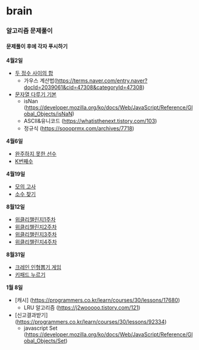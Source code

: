 # brain

### 알고리즘 문제풀이

#### 문제풀이 후에 각자 푸시하기

**4월2일**

- [두 정수 사이의 합](https://programmers.co.kr/learn/courses/30/lessons/12912)
  - 가우스 계산법(https://terms.naver.com/entry.naver?docId=2039061&cid=47308&categoryId=47308)
- [문자열 다루기 기본](https://programmers.co.kr/learn/courses/30/lessons/12918)
  - isNan (https://developer.mozilla.org/ko/docs/Web/JavaScript/Reference/Global_Objects/isNaN)
  - ASCII&유니코드 (https://whatisthenext.tistory.com/103)
  - 정규식 (https://soooprmx.com/archives/7718)

**4월6일**

- [완주하지 못한 선수](https://programmers.co.kr/learn/courses/30/lessons/42576)
- [K번째수](https://programmers.co.kr/learn/courses/30/lessons/42748)

**4월19일**

- [모의 고사](https://programmers.co.kr/learn/courses/30/lessons/42840)
- [소수 찾기](https://programmers.co.kr/learn/courses/30/lessons/42839)

**8월12일**

- [위클리챌린지1주차](https://programmers.co.kr/learn/courses/30/lessons/82612)
- [위클리챌린지2주차](https://programmers.co.kr/learn/courses/30/lessons/83201)
- [위클리챌린지3주차](https://programmers.co.kr/learn/courses/30/lessons/84021)
- [위클리챌린지4주차](https://programmers.co.kr/learn/courses/30/lessons/84325)

**8월31일**

- [크레인 인형뽑기 게임](https://programmers.co.kr/learn/courses/30/lessons/64061)
- [키패드 누르기](https://programmers.co.kr/learn/courses/30/lessons/67256)

**1월 8일**
- [캐시] (https://programmers.co.kr/learn/courses/30/lessons/17680)
  - LRU 알고리즘 (https://j2wooooo.tistory.com/121)
- [신고결과받기] (https://programmers.co.kr/learn/courses/30/lessons/92334)
  - javascript Set (https://developer.mozilla.org/ko/docs/Web/JavaScript/Reference/Global_Objects/Set)